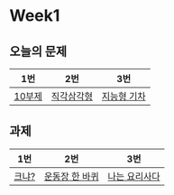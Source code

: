 # Week1

## 오늘의 문제

| 1번                                             | 2번                                                | 3번                                                 |
| ----------------------------------------------- | -------------------------------------------------- | --------------------------------------------------- |
| [10부제](https://www.acmicpc.net/problem/10797) | [직각삼각형](https://www.acmicpc.net/problem/4153) | [지능형 기차](https://www.acmicpc.net/problem/2455) |

## 과제

| 1번                                           | 2번                                                     | 3번                                                   |
| --------------------------------------------- | ------------------------------------------------------- | ----------------------------------------------------- |
| [크냐?](https://www.acmicpc.net/problem/4101) | [운동장 한 바퀴](https://www.acmicpc.net/problem/16486) | [나는 요리사다](https://www.acmicpc.net/problem/2953) |
